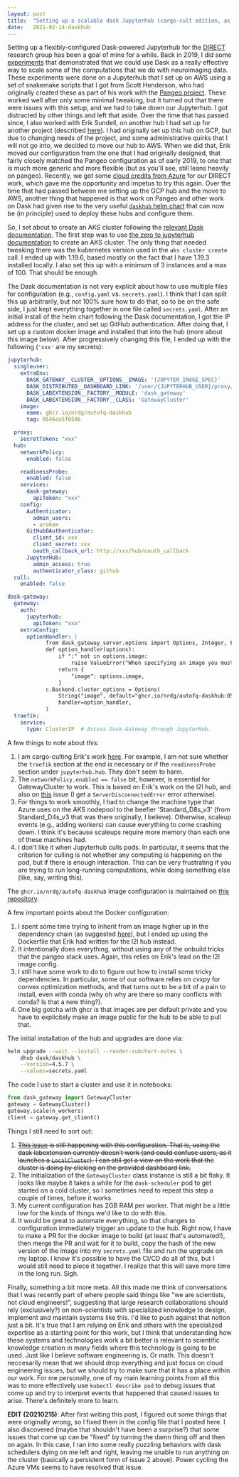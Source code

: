 ```yaml
---
layout: post
title:  "Setting up a scalable dask Jupyterhub (cargo-cult edition, as of 20210214)"
date:   2021-02-14-daskhub
---
```


Setting up a flexibly-configured Dask-powered Jupyterhub for the [DIRECT](https://autofq.org) research group has been a goal of mine for a while. Back in 2019, I did some [experiments](https://github.com/nrdg/hcp-pangeo-experiments) that demonstrated that we could use Dask as a really effective way to scale some of the computations that we do with neuroimaging data. These experiments were done on a Jupyterhub that I set up on AWS using a set of snakemake scripts that I got from Scott Henderson, who had originally created these as part of his work with the [Pangeo project](https://pangeo.io/). These worked well after only some minimal tweaking, but it turned out that there were issues with this setup, and we had to take down our Jupyterhub. I got distracted by other things and left that aside. Over the time that has passed since, I also worked with Erik Sundell, on another hub I had set up for another project (described [here](https://arokem.github.io/2019-BRAINI-PanNeuro-slides/#/)). I had originally set up this hub on GCP, but due to changing needs of the project, and some administrative quirks that I will not go into, we decided to move our hub to AWS. When we did that, Erik moved our configuration from the one that I had originally designed, that fairly closely matched the Pangeo configuration as of early 2019, to one that is much more generic and more flexible (but as you'll see, still leans heavily on pangeo). Recently, we got some [cloud credits from Azure](https://escience.washington.edu/azure-cloud-credits-available/) for our DIRECT work, which gave me the opportunity and impetus to try this again. Over the time that had passed between me setting up the GCP hub and the move to AWS, another thing that happened is that work on Pangeo and other work on Dask had given rise to the very useful [`daskhub` helm chart](https://github.com/dask/helm-chart/tree/main/daskhub) that can now be (in principle) used to deploy these hubs and configure them.

So, I set about to create an AKS cluster following the [relevant Dask documentation](https://docs.dask.org/en/latest/setup/kubernetes-helm.html#helm-install-dask-for-mulitple-users). The first step was to use [the zero to jupyterhub documentation](https://zero-to-jupyterhub.readthedocs.io/en/latest/kubernetes/microsoft/step-zero-azure-autoscale.html) to create an AKS cluster. The only thing that needed tweaking there was the kubernetes version used in the `aks cluster create` call. I ended up with 1.19.6, based mostly on the fact that I have 1.19.3 installed locally. I also set this up with a minimum of 3 instances and a max of 100. That should be enough.

The Dask documentation is not very explicit about how to use multiple files for configuration (e.g., `config.yaml` vs. `secrets.yaml`). I think that I can split this up arbitrarily, but not 100% sure how to do that, so to be on the safe side, I just kept everything together in one file called `secrets.yaml`. After an initial install of the helm chart following the Dask documentation, I got the IP address for the cluster, and set up GitHub authentication. After doing that, I set up a custom docker image and installed that into the hub (more about this image below). After progressively changing this file, I ended up with the following (`'xxx'` are my secrets):

```yaml
jupyterhub:
  singleuser:
    extraEnv:
      DASK_GATEWAY__CLUSTER__OPTIONS__IMAGE: '{JUPYTER_IMAGE_SPEC}'
      DASK_DISTRIBUTED__DASHBOARD_LINK: '/user/{JUPYTERHUB_USER}/proxy/{port}/status'
      DASK_LABEXTENSION__FACTORY__MODULE: 'dask_gateway'
      DASK_LABEXTENSION__FACTORY__CLASS: 'GatewayCluster'
    image:
      name: ghcr.io/nrdg/autofq-daskhub
      tag: 0546ce5f054b

  proxy:
    secretToken: "xxx"
  hub:
    networkPolicy:
      enabled: false

    readinessProbe:
      enabled: false
    services:
      dask-gateway:
        apiToken: "xxx"
    config:
      Authenticator:
        admin_users:
        - arokem
      GitHubOAuthenticator:
        client_id: xxx
        client_secret: xxx
        oauth_callback_url: http://xxx/hub/oauth_callback
      JupyterHub:
        admin_access: true
        authenticator_class: github
  cull:
    enabled: false

dask-gateway:
  gateway:
    auth:
      jupyterhub:
        apiToken: "xxx"
    extraConfig:
      optionHandler: |
            from dask_gateway_server.options import Options, Integer, Float, String
            def option_handler(options):
                if ":" not in options.image:
                    raise ValueError("When specifying an image you must also provide a tag")
                return {
                    "image": options.image,
                }
            c.Backend.cluster_options = Options(
                String("image", default="ghcr.io/nrdg/autofq-daskhub:0546ce5f054b", label="Image"),
                handler=option_handler,
            )
  traefik:
    service:
      type: ClusterIP  # Access Dask-Gateway through JupyterHub.

```

A few things to note about this:

1. I am cargo-culting Erik's work [here](https://github.com/learning-2-learn/l2lhub-deployment/tree/aws-2020/deployments/l2l). For example, I am not sure whether the `traefik` section at the end is necessary or if the `readinessProbe` section under `jupyterhub.hub`. They don't seem to harm.
2. The `networkPolicy.enabled == false` bit, however, is essential for GatewayCluster to work. This is based on Erik's work on the l2l hub, and also on [this](https://github.com/dask/helm-chart/issues/142) issue (I get a `ServerDisconnectedError` error otherwise).
3. For things to work smoothly, I had to change the machine type that Azure uses on the AKS nodepool to the beefier 'Standard_D8s_v3' (from Standard_D4s_v3 that was there originally, I believe). Otherwise, scaleup events (e.g., adding workers) can cause everything to come crashing down. I think it's because scaleups require more memory than each one of these machines had.
4. I don't like it when Jupyterhub culls pods. In particular, it seems that the criterion for culling is not whether any computing is happening on the pod, but if there is enough interaction. This can be very frustrating if you are trying to run long-running computations, while doing something else (like, say, writing this).

The `ghcr.io/nrdg/autofq-daskhub` image configuration is maintained on [this repository](https://github.com/nrdg/autofq-daskhub).

A few important points about the Docker configuration:

1. I spent some time trying to inherit from an image higher up in the dependency chain (as suggested [here](https://github.com/pangeo-data/pangeo-docker-images/issues/187)), but I ended up using the Dockerfile that Erik had written for the l2l hub instead.
2. It intentionally does everything, without using any of the onbuild tricks that the pangeo stack uses. Again, this relies on Erik's lead on the l2l image config.
3. I still have some work to do to figure out how to install some tricky dependencies. In particular, some of our software relies on cvxpy for convex optimization methods, and that turns out to be a bit of a pain to install, even with conda (why oh why are there so many conflicts with conda? Is that a new thing?).
4. One big gotcha with ghcr is that images are per default private and you have to explicitely make an image public for the hub to be able to pull that.

The initial installation of the hub and upgrades are done via:

```bash
helm upgrade --wait --install --render-subchart-notes \
    dhub dask/daskhub \
    --version=4.5.7 \
    --values=secrets.yaml
```

The code I use to start a cluster and use it in notebooks:

```python
from dask_gateway import GatewayCluster
gateway = GatewayCluster()
gateway.scale(n_workers)
client = gateway.get_client()
```

Things I still need to sort out:

1. ~~[This issue](https://github.com/dask/helm-chart/issues/131) is still happening with this configuration. That is, using the dask labextension currently doesn't work (and could confuse users, as it launches a `LocalCluster`). I can still get a view on the work that the cluster is doing by clicking on the provided dashboard link.~~
2. The initialization of the `GatewayCluster` class instance is still a bit flaky. It looks like maybe it takes a while for the `dask-scheduler` pod to get started on a cold cluster, so I sometimes need to repeat this step a couple of times, before it works.
3. My current configuration has 2GB RAM per worker. That might be a little low for the kinds of things we'd like to do with this.
4. It would be great to automate everything, so that changes to configuration immediately trigger an update to the hub. Right now, I have to make a PR for the docker image to build (at least that's automated!), then merge the PR and wait for it to build, copy the hash of the new version of the image into my `secrets.yaml` file and run the upgrade on my laptop. I know it's possible to have the CI/CD do all of this, but I would still need to piece it together. I realize that this will save more time in the long run. Sigh.


Finally, something a bit more meta. All this made me think of conversations that I was recently part of where people said things like "we are scientists, not cloud engineers!", suggesting that large research collaborations should rely (exclusively?) on non-scientists with specialized knowledge to design, implement and maintain systems like this. I'd like to push against that notion just a bit. It's true that I am relying on Erik and others with the specialized expertise as a starting point for this work, but I think that understanding how these systems and technologies work a bit better is relevant to scientific knowledge creation in many fields where this technology is going to be used. Just like I believe software engineering is. Or math. This doesn't neccesarily mean that we should drop everything and just focus on cloud engineering issues, but we should try to make sure that it has a place within our work. For me personally, one of my main learning points from all this was to more effectively use `kubectl describe pod` to debug issues that come up and try to interpret events that happened that caused issues to arise. There's definitely more to learn.


**EDIT (20210215)**: After first writing this post, I figured out some things that were originally wrong, so I fixed them in the config file that I posted here. I also discovered (maybe that shouldn't have been a surprise?) that some issues that come up can be "fixed" by turning the damn thing off and then on again. In this case, I ran into some really puzzling behaviors with dask schedulers dying on me left and right, leaving me unable to run anything on the cluster (basically a persistent form of issue 2 above). Power cycling the Azure VMs seems to have resolved that issue.
